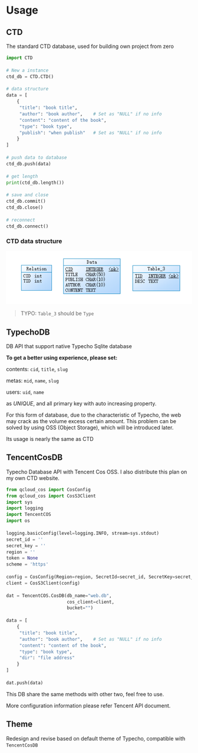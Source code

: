 # Usage

## CTD

The standard CTD database, used for building own project from zero

```python
import CTD

# New a instance
ctd_db = CTD.CTD()

# data structure
data = [
    {
     "title": "book title",
     "author": "book author",    # Set as "NULL" if no info
     "content": "content of the book",
     "type": "book type",
     "publish": "when publish"   # Set as "NULL" if no info
    }  
]

# push data to database
ctd_db.push(data)

# get length
print(ctd_db.length())

# save and close
ctd_db.commit()
ctd_db.close()

# reconnect
ctd_db.connect()
```

### CTD data structure

![Snipaste_2022-06-15_20-30-33](pic/Snipaste_2022-06-15_20-30-33.png)

> TYPO: `Table_3` should be `Type`

## TypechoDB

DB API that support native Typecho Sqlite database

**To get a better using experience, please set:**

contents: `cid`, `title`, `slug`

metas: `mid`, `name`, `slug`

users: `uid`, `name`

as *UNIQUE*, and all primary key with auto increasing property. 

For this form of database, due to the characteristic of Typecho, the web may crack as the volume excess certain amount. This problem can be solved by using OSS (Object Storage), which will be introduced later.

Its usage is nearly the same as CTD 

## TencentCosDB

Typecho Database API with Tencent Cos OSS. I also distribute this plan on my own CTD website.

```python
from qcloud_cos import CosConfig
from qcloud_cos import CosS3Client
import sys
import logging
import TencentCOS
import os

logging.basicConfig(level=logging.INFO, stream=sys.stdout)
secret_id = ''
secret_key = ''
region = ''
token = None
scheme = 'https'

config = CosConfig(Region=region, SecretId=secret_id, SecretKey=secret_key, Token=token, Scheme=scheme)
client = CosS3Client(config)

dat = TencentCOS.CosDB(db_name="web.db",
                       cos_client=client,
                       bucket="")

data = [
    {
     "title": "book title",
     "author": "book author",    # Set as "NULL" if no info
     "content": "content of the book",
     "type": "book type",
     "dir": "file address"  
    }  
]

dat.push(data)
```

This DB share the same methods with other two, feel free to use.

More configuration information please refer Tencent API document.

## Theme

Redesign and revise based on default theme of Typecho, compatible with `TencentCosDB`

